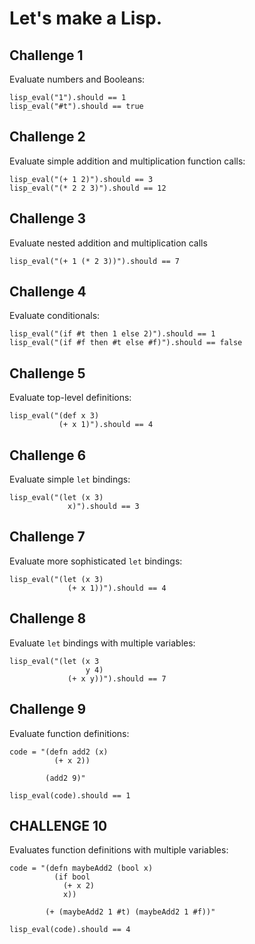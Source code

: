 # Let's make a Lisp.

## Challenge 1
Evaluate numbers and Booleans:

```
lisp_eval("1").should == 1
lisp_eval("#t").should == true
```

## Challenge 2

Evaluate simple addition and multiplication function calls:

```
lisp_eval("(+ 1 2)").should == 3
lisp_eval("(* 2 2 3)").should == 12
```

## Challenge 3

Evaluate nested addition and multiplication calls

```
lisp_eval("(+ 1 (* 2 3))").should == 7
```

## Challenge 4

Evaluate conditionals:

```
lisp_eval("(if #t then 1 else 2)").should == 1
lisp_eval("(if #f then #t else #f)").should == false
```


## Challenge 5

Evaluate top-level definitions:

```
lisp_eval("(def x 3)
           (+ x 1)").should == 4
```

## Challenge 6

Evaluate simple `let` bindings:

```
lisp_eval("(let (x 3)
             x)").should == 3
```

## Challenge 7

Evaluate more sophisticated `let` bindings:

```
lisp_eval("(let (x 3)
             (+ x 1))").should == 4
```

## Challenge 8

Evaluate `let` bindings with multiple variables:

```
lisp_eval("(let (x 3
                 y 4)
             (+ x y))").should == 7
```

## Challenge 9

Evaluate function definitions:

```
code = "(defn add2 (x)
          (+ x 2))

        (add2 9)"

lisp_eval(code).should == 1
```

## CHALLENGE 10
Evaluates function definitions with multiple variables:

```
code = "(defn maybeAdd2 (bool x)
          (if bool
            (+ x 2)
            x))

        (+ (maybeAdd2 1 #t) (maybeAdd2 1 #f))"

lisp_eval(code).should == 4
```
